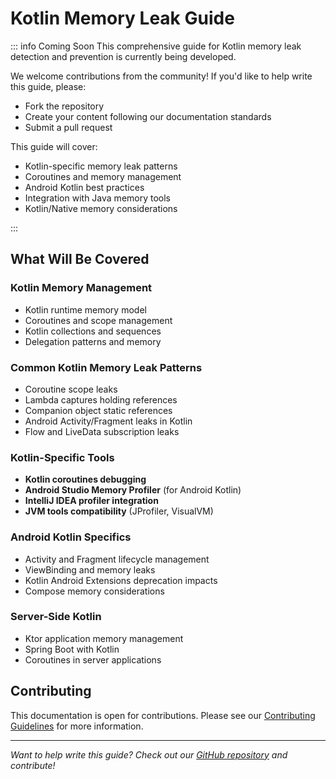 # Kotlin Memory Leak Guide

::: info Coming Soon
This comprehensive guide for Kotlin memory leak detection and prevention is currently being developed.

We welcome contributions from the community! If you'd like to help write this guide, please:

- Fork the repository
- Create your content following our documentation standards
- Submit a pull request

This guide will cover:

- Kotlin-specific memory leak patterns
- Coroutines and memory management
- Android Kotlin best practices
- Integration with Java memory tools
- Kotlin/Native memory considerations

:::

## What Will Be Covered

### Kotlin Memory Management

- Kotlin runtime memory model
- Coroutines and scope management
- Kotlin collections and sequences
- Delegation patterns and memory

### Common Kotlin Memory Leak Patterns

- Coroutine scope leaks
- Lambda captures holding references
- Companion object static references
- Android Activity/Fragment leaks in Kotlin
- Flow and LiveData subscription leaks

### Kotlin-Specific Tools

- **Kotlin coroutines debugging**
- **Android Studio Memory Profiler** (for Android Kotlin)
- **IntelliJ IDEA profiler integration**
- **JVM tools compatibility** (JProfiler, VisualVM)

### Android Kotlin Specifics

- Activity and Fragment lifecycle management
- ViewBinding and memory leaks
- Kotlin Android Extensions deprecation impacts
- Compose memory considerations

### Server-Side Kotlin

- Ktor application memory management
- Spring Boot with Kotlin
- Coroutines in server applications

## Contributing

This documentation is open for contributions. Please see our [Contributing Guidelines](https://github.com/lamngockhuong/memory-leak/blob/main/CONTRIBUTING.md) for more information.

---

*Want to help write this guide? Check out our [GitHub repository](https://github.com/lamngockhuong/memory-leak) and contribute!*
